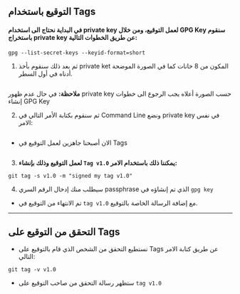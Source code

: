 ## التوقيع باستخدام Tags

#### في البداية نحتاج الى استخدام private key لعمل التوقيع، ومن خلال GPG Key سنقوم باستخراج private key عن طريق الخطوات التالية:


```
gpg --list-secret-keys --keyid-format=short
```

1. ثم بعد ذلك سنقوم بأخذ private ket المكون من 8 خانات كما في الصورة الموضحة أدناه في أول السطر.


![]()

**ملاحظة:** في حال عدم ظهور private key حسب الصورة أعلاه يجب الرجوع الى خطوات إنشاء GPG Key

2. ثم سنقوم بكتابة الأمر التالي في Command Line ونضع private key في نفس الامر:

![]()


- الان أصبحنا جاهزين لعمل التوقيع في Tags 

![]()

3. **لعمل التوقيع وذلك بإنشاء `Tag v1.0` يمكننا ذلك باستخدام الامر:** 

```
git tag -s v1.0 -m "signed my tag v1.0"
```
4. سيطلب منك إدخال الرقم السري passphrase الذي تم إنشاؤه في `gpg key`

- تم الانتهاء من التوقيع في `tag v1.0` مع إضافة الرسالة الخاصة بالتوقيع. 

----


## التحقق من التوقيع على Tags

- نستطيع التحقق من الشخص الذي قام بالتوقيع على Tags عن طريق كتابة الامر التالي:

```
git tag -v v1.0
```
- ستظهر رسالة التحقق من صاحب التوقيع على `tag v1.0` 


![]()
